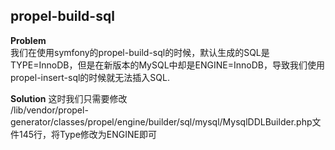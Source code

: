propel-build-sql  
----------

**Problem**   
我们在使用symfony的propel-build-sql的时候，默认生成的SQL是TYPE=InnoDB，但是在新版本的MySQL中却是ENGINE=InnoDB，导致我们使用propel-insert-sql的时候就无法插入SQL.

**Solution**
这时我们只需要修改  
/lib/vendor/propel-generator/classes/propel/engine/builder/sql/mysql/MysqlDDLBuilder.php文件145行，将Type修改为ENGINE即可
